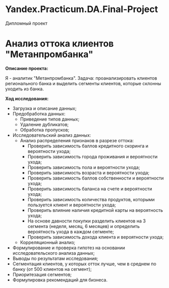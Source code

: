 # Yandex.Practicum.DA.Final-Project

Дипломный проект

# Анализ оттока клиентов "Метанпромбанка"

**Описание проекта:**

Я - аналитик "Метанпромбанка". Задача: проанализировать клиентов регионального банка и выделить сегменты клиентов,
которые склонны уходить из банка.

**Ход исследования:**

- Загрузка и описание данных;
- Предобработка данных:
    - Приведение типов данных;
    - Удаление дубликатов;
    - Обработка пропусков;
- Исследовательский анализ данных:
    - Анализ распределения признаков в разрезе оттока:
        - Проверить зависимость баллов кредитного скоринга и вероятности ухода;
        - Проверить зависимость города проживания и вероятности ухода;
        - Проверить зависимость пола и вероятности ухода;
        - Проверить зависимость возраста и вероятности ухода;
        - Проверить зависимость баллов собственности и вероятности ухода;
        - Проверить зависимость баланса на счете и вероятности ухода;
        - Проверить зависимость количества продуктов, которыми пользуется клиент и вероятности ухода;
        - Проверить влияние наличия кредитной карты на вероятность ухода;
        - На основе давности покупки разделить клиентов на 3 сегмента (неделя, месяц, 6 месяцев) и определить вероятность ухода в каждом сегменте;
        - Проверить зависимость дохода клиента и вероятности ухода;
    - Корреляционный анализ;
- Формулирование и проверка гипотез на основании исследовательского анализа данных;
- Выводы по результатам исследования;
- Сегментация клиентов, у которых отток лучше, чем в среднем по банку (от 500 клиентов на сегмент);
- Приоритезация сегментов;
- Формулировка рекомендаций для бизнеса.
